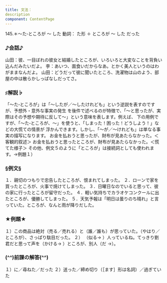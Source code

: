 ```yaml
---
title: 文法：
description
component: ContentPage
---
```



145.＊～た‐ところが ～ した
動詞： た形 ＋ ところが ～ した だった
### ♪会話♪
山田：彼、一目ぼれの彼女と結婚したところが、いろいろと大変なことを背負い込んだみたいだよ。
李：あいつ、面食いだからなあ。とかく美人というのはわがままなんだよ。
山田：どうだって彼に聞いたところ、洗濯物は山のよう、部屋の中は散らかしっぱなしだってさ。
### ♯解説♭
「～た‐ところが」は「～したが／～したけれども」という逆説を表すのですが、予想外・意外な事実の発生 を後件で述べるのが特徴で、「～と思ったが、実際はその予想や期待に反して～」という意味を表します。例えば、 下の用例ですが、「～た‐ところが、～」を使うと、「しまった！困った！どうしよう！」などの大慌ての情景が 浮かんできます。しかし、「～が／～けれども」は単なる事実の描写になります。
お金を払おうと思ったが、財布が見あたらなかった。＜客観的叙述＞ お金を払おうと思ったところが、財布が見あたらなかった。＜慌てた様子＞
その他、例文５のように「ところが」は接続詞としても使われます。→例題１）
### §例文§
１．親切のつもりで忠告したところが、恨まれてしまった。
２．ローンで家を買ったところが、火事で焼けてしまった。
３．日曜日なのでいると思って、彼の家に行ったところが留守だった。
４．軽い気持ちでカラオケコンクールに出たところが、優勝してしまった。
５．天気予報は「明日は曇りのち晴れ」と言っていた。ところが、なんと雨が降りだした。
### ★例題★
１）この商品は絶対（売る／売れる）と（誰／誰も）が思っていた。（やはり／ところが）、さっぱり駄目だった。
２） （似る→ ）人っているね。てっきり劉君だと思って声を（かける→ ）ところが、別人（だ
→）。
### (^^)前課の解答(^^)
１）に／尋ねた／だった
２）送った／締め切り（［ます］形は名詞）／過ぎていた
